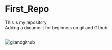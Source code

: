 # First_Repo
This is my repository</br>
Adding a document for beginners on git and Github</br></br>

![gitandgithub](https://user-images.githubusercontent.com/29675122/47169267-aaa2a480-d320-11e8-9843-6fb116eda35a.png)
